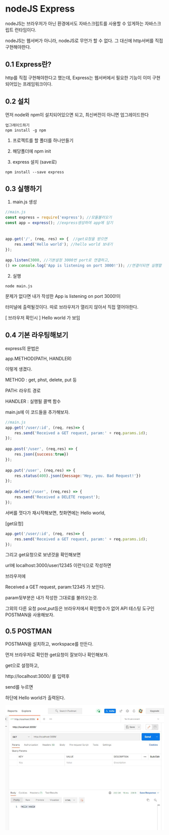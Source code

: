# nodeJS Express
nodeJS는 브라우저가 아닌 환경에서도 자바스크립트를 사용할 수 있게하는 자바스크립트 런타임이다.

nodeJS는 웹서버가 아니라, nodeJS로 무언가 할 수 없다. 그 대신에 http서버를 직접 구현해야한다.

## 0.1 Express란?

http를 직접 구현해야한다고 했는데, Express는 웹서버에서 필요한 기능이 이미 구현되어있는 프레임워크이다.

## 0.2 설치
먼저 node와 npm이 설치되어있으면 되고,
최신버전이 아니면 업그레이드한다
```node
업그레이드하기
npm install -g npm
```

1. 프로젝트를 할 폴더를 하나만들기

2. 해당폴더에 npm init

3. express 설치 (save로)
```node
npm install --save express
```

## 0.3 실행하기

1. main.js 생성
```js
//main.js
const express = require('express'); //모듈불러오기
const app = express(); //express생성하여 app에 담기


app.get('/', (req, res) => {  //get요청을 받으면
    res.send('Hello world'); //hello world 보내기
});

app.listen(3000, //기본설정 3000번 port로 연결하고,
() => console.log('App is listening on port 3000!')); //연결이되면 실행할 콜백함수
```

2. 실행
```node
node main.js
```

문제가 없다면 내가 작성한
App is listening on port 3000!이 

터미널에 출력될것이다. 따로 브라우저가 열리지 않아서
직접 열어야한다. 

[ 브라우저 확인시 ]
Hello world 가 보임

## 0.4 기본 라우팅해보기

express의 문법은 

app.METHOD(PATH, HANDLER)

이렇게 생겼다.

METHOD : get, phst, delete, put 등

PATH: 라우트 경로

HANDLER : 실행될 콜백 함수

main.js에 이 코드들을 추가해보자.
```js
//main.js
app.get('/user/:id', (req, res)=> {
    res.send('Received a GET request, param:' + req.params.id);
});

app.post('/user', (req,res) => {
    res.json({success:true})
});

app.put('/user', (req,res) => {
    res.status(400).json({message:'Hey, you. Bad Request!'})
});

app.delete('/user', (req,res) => {
    res.send('Received a DELETE request');
});
```

서버를 껏다가 재시작해보면, 첫화면에는
Hello world, 

[get요청]
```js
app.get('/user/:id', (req, res)=> {
    res.send('Received a GET request, param:' + req.params.id);
});
```
그리고 get요청으로 보낸것을 확인해보면

url에 localhost:3000/user/12345 
이런식으로 작성하면

브라우저에 

Received a GET request, param:12345 가 보인다.

param뒷부분은 내가 작성한 그대로를 불러오는것.

그외의 다른 요청 post,put등은 브라우저에서 확인할수가 없어 API 테스팅 도구인 POSTMAN을 사용해보자.

## 0.5 POSTMAN

POSTMAN을 설치하고, workspace를 만든다.

먼저 브라우저로 확인한 get요청이 잘보이나 확인해보자.

get으로 설정하고, 

http://localhost:3000/ 를 입력후

send를 누르면 

하단에 Hello world가 출력된다.

![Alt text](../IMG/postman1.JPG)





